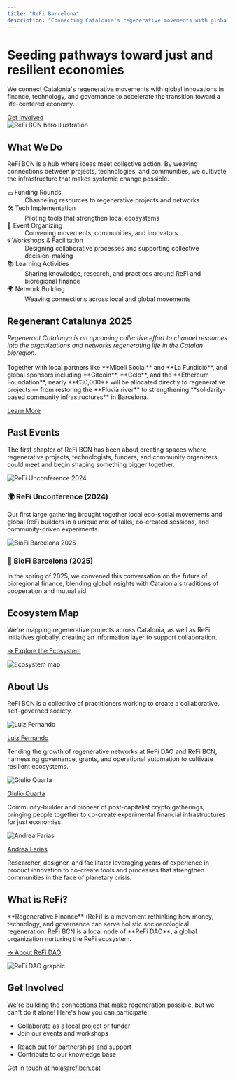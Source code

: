 ```yaml
---
title: "ReFi Barcelona"
description: "Connecting Catalonia's regenerative movements with global innovations in finance, technology, and governance to accelerate the transition toward a life-centered economy."
---
```


<div class="hero-section-refibcn">
  <div class="hero-content-refibcn">
    <h1>Seeding pathways toward just and resilient economies</h1>
    <p class="hero-text-refibcn">
      We connect Catalonia's regenerative movements with global innovations in finance, 
      technology, and governance to accelerate the transition toward a life-centered economy.
    </p>
    <a href="#get-involved" class="cta-button">Get Involved</a>
  </div>
  <div class="hero-image-refibcn">
    <img src="/static/hero_home.png" alt="ReFi BCN hero illustration"/>
  </div>
</div>

<div class="section-content-centered">
  <h2>What We Do</h2>
  <p>
    ReFi BCN is a hub where ideas meet collective action. By weaving connections between projects, 
    technologies, and communities, we cultivate the infrastructure that makes systemic change possible.
  </p>
</div>

<div class="feature-grid">
  <div class="feature-item">
    <dt>💶 Funding Rounds</dt>
    <dd>Channeling resources to regenerative projects and networks</dd>
  </div>
  <div class="feature-item">
    <dt>🛠️ Tech Implementation</dt>
    <dd>Piloting tools that strengthen local ecosystems</dd>
  </div>
  <div class="feature-item">
    <dt>🤝 Event Organizing</dt>
    <dd>Convening movements, communities, and innovators</dd>
  </div>
  <div class="feature-item">
    <dt>🌀 Workshops & Facilitation</dt>
    <dd>Designing collaborative processes and supporting collective decision-making</dd>
  </div>
  <div class="feature-item">
    <dt>📚 Learning Activities</dt>
    <dd>Sharing knowledge, research, and practices around ReFi and bioregional finance</dd>
  </div>
  <div class="feature-item">
    <dt>🌍 Network Building</dt>
    <dd>Weaving connections across local and global movements</dd>
  </div>
</div>

<div class="callout-section">
  <h2>Regenerant Catalunya 2025</h2>
  <p style="font-style: italic; margin-bottom: 1rem;">
    Regenerant Catalunya is an upcoming collective effort to channel resources into the 
    organizations and networks regenerating life in the Catalan bioregion.
  </p>
  <p>
    Together with local partners like **Miceli Social** and **La Fundició**, and global sponsors including 
    **Gitcoin**, **Celo**, and the **Ethereum Foundation**, nearly **€30,000** will be allocated directly 
    to regenerative projects — from restoring the **Fluvià river** to strengthening **solidarity-based 
    community infrastructures** in Barcelona.
  </p>
  <a href="https://regenerant-catalunya.refibcn.cat" class="cta-button">Learn More</a>
</div>

<div class="section-content-centered">
  <h2>Past Events</h2>
  <p>
    The first chapter of ReFi BCN has been about creating spaces where regenerative projects, technologists, 
    funders, and community organizers could meet and begin shaping something bigger together.
  </p>
</div>

<div class="event-grid">
  <div class="event-item">
    <img src="/static/refi_unconference.jpg" alt="ReFi Unconference 2024"/>
    <h3>🌍 ReFi Unconference (2024)</h3>
    <p>Our first large gathering brought together local eco-social movements and global ReFi builders in a unique mix of talks, co-created sessions, and community-driven experiments.</p>
  </div>
  <div class="event-item">
    <img src="/static/biofi_barcelona.jpg" alt="BioFi Barcelona 2025"/>
    <h3>🌱 BioFi Barcelona (2025)</h3>
    <p>In the spring of 2025, we convened this conversation on the future of bioregional finance, blending global insights with Catalonia's traditions of cooperation and mutual aid.</p>
  </div>
</div>

<div class="hero-section-refibcn ecosystem-section">
  <div>
    <h2>Ecosystem Map</h2>
    <p>We're mapping regenerative projects across Catalonia, as well as ReFi initiatives globally, creating an information layer to support collaboration.</p>
    <p><a href="https://refibcn.cat/Home_CAT">→ Explore the Ecosystem</a></p>
  </div>
  <div>
    <img src="/static/ecosystem_map.png" alt="Ecosystem map"/>
  </div>
</div>

<div class="section-content-centered">
  <h2>About Us</h2>
  <p>ReFi BCN is a collective of practitioners working to create a collaborative, self-governed society.</p>
</div>

<div class="team-grid">
  <div class="team-member">
    <img src="/static/luiz_fernando.jpg" alt="Luiz Fernando"/>
    <p class="team-name"><a href="https://www.linkedin.com/in/luizfernandosg/">Luiz Fernando</a></p>
    <p class="team-bio">Tending the growth of regenerative networks at ReFi DAO and ReFi BCN, harnessing governance, grants, and operational automation to cultivate resilient ecosystems.</p>
  </div>
  <div class="team-member">
    <img src="/static/giulio_quarta.jpg" alt="Giulio Quarta"/>
    <p class="team-name"><a href="https://www.linkedin.com/in/giulio-quarta-b01a46122/">Giulio Quarta</a></p>
    <p class="team-bio">Community-builder and pioneer of post-capitalist crypto gatherings, bringing people together to co-create experimental financial infrastructures for just economies.</p>
  </div>
  <div class="team-member">
    <img src="/static/andrea_farias.JPG" alt="Andrea Farias"/>
    <p class="team-name"><a href="https://www.linkedin.com/in/andrea-farias-bb944750/">Andrea Farias</a></p>
    <p class="team-bio">Researcher, designer, and facilitator leveraging years of experience in product innovation to co-create tools and processes that strengthen communities in the face of planetary crisis.</p>
  </div>
</div>

<div class="hero-section-refibcn">
  <div>
    <h2>What is ReFi?</h2>
    <p>**Regenerative Finance** (ReFi) is a movement rethinking how money, technology, and governance can serve holistic socioecological regeneration. ReFi BCN is a local node of **ReFi DAO**, a global organization nurturing the ReFi ecosystem.</p>
    <p><a href="https://www.refidao.com/">→ About ReFi DAO</a></p>
  </div>
  <div>
    <img src="/static/refi_dao.png" alt="ReFi DAO graphic"/>
  </div>
</div>

<div id="get-involved" class="section-content-centered">
  <h2>Get Involved</h2>
  <p>
    We're building the connections that make regeneration possible, but we can't do it alone! Here's how you can participate:
  </p>
  
  <div class="get-involved-grid">
    <ul>
      <li>Collaborate as a local project or funder</li>
      <li>Join our events and workshops</li>
    </ul>
    <ul>
      <li>Reach out for partnerships and support</li>
      <li>Contribute to our knowledge base</li>
    </ul>
  </div>
  
  <p>
    Get in touch at <a href="mailto:hola@refibcn.cat">hola@refibcn.cat</a>
  </p>
</div>
